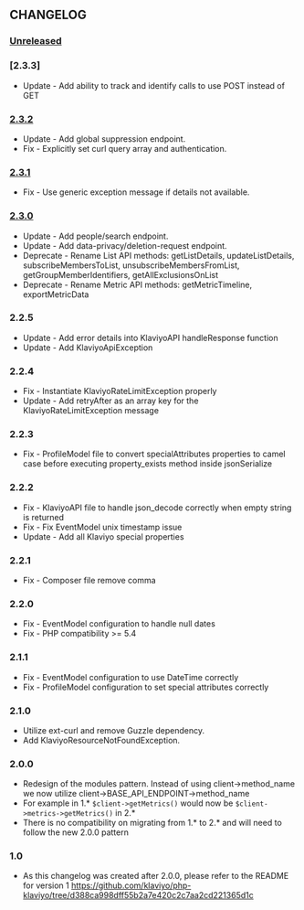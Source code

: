 ## CHANGELOG
### [Unreleased]

### [2.3.3]
- Update - Add ability to track and identify calls to use POST instead of GET

### [2.3.2]
- Update - Add global suppression endpoint.
- Fix - Explicitly set curl query array and authentication.

### [2.3.1]
- Fix - Use generic exception message if details not available.

### [2.3.0]
- Update - Add people/search endpoint.
- Update - Add data-privacy/deletion-request endpoint.
- Deprecate - Rename List API methods: getListDetails, updateListDetails, subscribeMembersToList, unsubscribeMembersFromList, getGroupMemberIdentifiers, getAllExclusionsOnList
- Deprecate - Rename Metric API methods: getMetricTimeline, exportMetricData

### 2.2.5
- Update - Add error details into KlaviyoAPI handleResponse function
- Update - Add KlaviyoApiException

### 2.2.4
- Fix - Instantiate KlaviyoRateLimitException properly
- Update - Add retryAfter as an array key for the KlaviyoRateLimitException message

### 2.2.3
- Fix - ProfileModel file to convert specialAttributes properties to camel case before executing property_exists method inside jsonSerialize

### 2.2.2
- Fix - KlaviyoAPI file to handle json_decode correctly when empty string is returned
- Fix - Fix EventModel unix timestamp issue
- Update - Add all Klaviyo special properties

### 2.2.1
- Fix - Composer file remove comma

### 2.2.0
- Fix - EventModel configuration to handle null dates
- Fix - PHP compatibility >= 5.4

### 2.1.1
- Fix - EventModel configuration to use DateTime correctly
- Fix - ProfileModel configuration to set special attributes correctly

### 2.1.0
- Utilize ext-curl and remove Guzzle dependency.
- Add KlaviyoResourceNotFoundException.

### 2.0.0
- Redesign of the modules pattern.  Instead of using client->method_name we now utilize client->BASE_API_ENDPOINT->method_name
- For example in 1.* `$client->getMetrics()` would now be `$client->metrics->getMetrics()` in 2.*
- There is no compatibility on migrating from 1.* to 2.* and will need to follow the new 2.0.0 pattern

### 1.0
- As this changelog was created after 2.0.0, please refer to the README for version 1 https://github.com/klaviyo/php-klaviyo/tree/d388ca998dff55b2a7e420c2c7aa2cd221365d1c

[Unreleased]: https://github.com/klaviyo/php-klaviyo/compare/2.3.2...HEAD
[2.3.2]: https://github.com/klaviyo/php-klaviyo/compare/2.3.1...2.3.2
[2.3.1]: https://github.com/klaviyo/php-klaviyo/compare/2.3.0...2.3.1
[2.3.0]: https://github.com/klaviyo/php-klaviyo/compare/2.2.5...2.3.0
